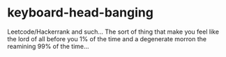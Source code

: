 # keyboard-head-banging
Leetcode/Hackerrank and such... The sort of thing that make you feel like the lord of all before you 1% of the time and a degenerate morron the reamining 99% of the time... 
